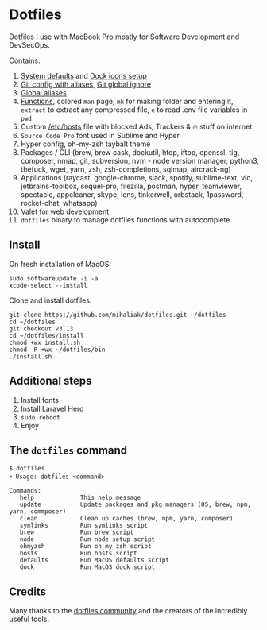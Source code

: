 # Dotfiles
Dotfiles I use with MacBook Pro mostly for Software Development and DevSecOps.

Contains:
  1. [System defaults](https://github.com/mihaliak/dotfiles/blob/master/macos/defaults.sh) and [Dock icons setup](https://github.com/mihaliak/dotfiles/blob/master/macos/dock.sh) 
  2. [Git config with aliases](https://github.com/mihaliak/dotfiles/blob/master/dots/.gitconfig), [Git global ignore](https://github.com/mihaliak/dotfiles/blob/master/dots/.gitignore_global)
  3. [Global aliases](https://github.com/mihaliak/dotfiles/blob/master/dots/.aliases) 
  4. [Functions](https://github.com/mihaliak/dotfiles/blob/master/dots/.functions), colored `man` page, `mk` for making folder and entering it, `extract` to extract any compressed file, `e` to read .env file variables in `pwd`
  5. Custom [/etc/hosts](https://github.com/mihaliak/dotfiles/blob/master/etc/hosts) file with blocked Ads, Trackers & 🔥 stuff on internet
  6. `Source Code Pro` font used in Sublime and Hyper
  7. Hyper config, oh-my-zsh taybalt theme
  8. Packages / CLI (brew, brew cask, dockutil, htop, iftop, openssl, tig, composer, nmap, git, subversion, nvm - node version manager, python3, thefuck, wget, yarn, zsh, zsh-completions, sqlmap, aircrack-ng)
  9. Applications (raycast, google-chrome, slack, spotify, sublime-text, vlc, jetbrains-toolbox, sequel-pro, filezilla, postman, hyper, teamviewer, spectacle, appcleaner, skype, lens, tinkerwell, orbstack, 1password, rocket-chat, whatsapp)
  10. [Valet for web development](https://github.com/laravel/valet)
  11. `dotfiles` binary to manage dotfiles functions with autocomplete
## Install

On fresh installation of MacOS:

    sudo softwareupdate -i -a
    xcode-select --install

Clone and install dotfiles:
	
    git clone https://github.com/mihaliak/dotfiles.git ~/dotfiles
    cd ~/dotfiles
    git checkout v3.13
    cd ~/dotfiles/install
    chmod +wx install.sh
    chmod -R +wx ~/dotfiles/bin
    ./install.sh

## Additional steps

1. Install fonts
2. Install [Laravel Herd](https://herd.laravel.com/)
3. `sudo reboot`
4. Enjoy

## The `dotfiles` command

    $ dotfiles
    ￫ Usage: dotfiles <command>

    Commands:
       help             This help message
       update           Update packages and pkg managers (OS, brew, npm, yarn, commposer)
       clean            Clean up caches (brew, npm, yarn, composer)
       symlinks         Run symlinks script
       brew             Run brew script
       node             Run node setup script
       ohmyzsh          Run oh my zsh script
       hosts            Run hosts script
       defaults         Run MacOS defaults script
       dock             Run MacOS dock script

## Credits

Many thanks to the [dotfiles community](http://dotfiles.github.io/) and the creators of the incredibly useful tools.
